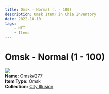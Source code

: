 ```yaml
---
title: Omsk - Normal (1 - 100)
description: Omsk Items in Chia Inventory
date: 2022-10-10
tags:
    - NFT
    - Items
---
```


# Omsk - Normal (1 - 100)
<div class="item_thumbnail">
<img loading="lazy" src="https://2pkaxfvf7sjgqvz5aln4o3xpg2usntltrki3juys2sziabwokm.arweave.net/09QLlqX8kmhXPQLbx_27vNqkmzXOKkbTTEtSygAbOU0"><br/>
<div><strong>Name:</strong> Omsk#277</div>
<div><strong>Item Type:</strong> Omsk</div>
<div><strong>Collection:</strong> <a href="https://www.spacescan.io/xch/nft/collection/col1lend2dcn558km4wcwta4xnkfv3xpcmlp9kyt0m909emvfxechlyqdl5ndg">City Illusion</a></div>
</div>

